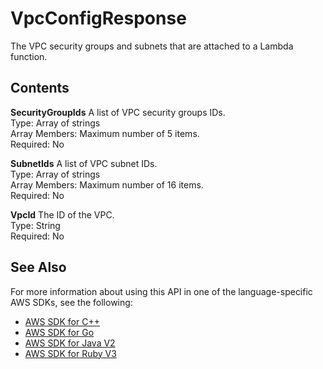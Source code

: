 # VpcConfigResponse<a name="API_VpcConfigResponse"></a>

The VPC security groups and subnets that are attached to a Lambda function\.

## Contents<a name="API_VpcConfigResponse_Contents"></a>

 **SecurityGroupIds**   <a name="SSS-Type-VpcConfigResponse-SecurityGroupIds"></a>
A list of VPC security groups IDs\.  
Type: Array of strings  
Array Members: Maximum number of 5 items\.  
Required: No

 **SubnetIds**   <a name="SSS-Type-VpcConfigResponse-SubnetIds"></a>
A list of VPC subnet IDs\.  
Type: Array of strings  
Array Members: Maximum number of 16 items\.  
Required: No

 **VpcId**   <a name="SSS-Type-VpcConfigResponse-VpcId"></a>
The ID of the VPC\.  
Type: String  
Required: No

## See Also<a name="API_VpcConfigResponse_SeeAlso"></a>

For more information about using this API in one of the language\-specific AWS SDKs, see the following:
+  [ AWS SDK for C\+\+](https://docs.aws.amazon.com/goto/SdkForCpp/lambda-2015-03-31/VpcConfigResponse) 
+  [ AWS SDK for Go](https://docs.aws.amazon.com/goto/SdkForGoV1/lambda-2015-03-31/VpcConfigResponse) 
+  [ AWS SDK for Java V2](https://docs.aws.amazon.com/goto/SdkForJavaV2/lambda-2015-03-31/VpcConfigResponse) 
+  [ AWS SDK for Ruby V3](https://docs.aws.amazon.com/goto/SdkForRubyV3/lambda-2015-03-31/VpcConfigResponse) 